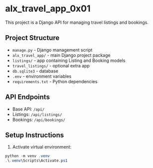 # alx_travel_app_0x01

This project is a Django API for managing travel listings and bookings.

## Project Structure

- `manage.py` - Django management script
- `alx_travel_app/` - main Django project package
- `listings/` - app containing Listing and Booking models
- `travel_listings/` - optional extra app
- `db.sqlite3` - database
- `.env` - environment variables
- `requirements.txt` - Python dependencies

## API Endpoints

- Base API: `/api/`
- Listings: `/api/listings/`  
- Bookings: `/api/bookings/`  

## Setup Instructions

1. Activate virtual environment:

```powershell
python -m venv .venv
.\.venv\Scripts\Activate.ps1
